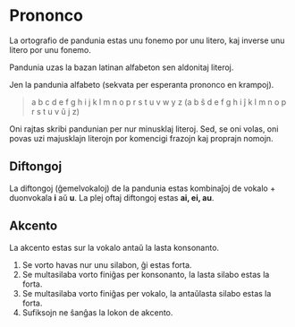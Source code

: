 Prononco
========

La ortografio de pandunia estas unu fonemo por unu litero, kaj inverse unu litero por unu fonemo.

Pandunia uzas la bazan latinan alfabeton sen aldonitaj literoj.

Jen la pandunia alfabeto (sekvata per esperanta prononco en krampoj).

> a b c d e f g h i j k l m n o p r s t u v w y z
> (a b ŝ d e f g h i ĵ k l m n o p r s t u v ŭ j z)


Oni rajtas skribi pandunian per nur minusklaj literoj. Sed, se oni volas, oni povas uzi majusklajn literojn por komencigi frazojn kaj proprajn nomojn.


Diftongoj
---------

La diftongoj (ĝemelvokaloj) de la pandunia estas kombinaĵoj de vokalo + duonvokala **i** aŭ **u**. La plej oftaj diftongoj estas **ai, ei, au**.


Akcento
-------

La akcento estas sur la vokalo antaŭ la lasta konsonanto. 

1. Se vorto havas nur unu silabon, ĝi estas forta.
2. Se multasilaba vorto finiĝas per konsonanto, la lasta silabo estas la forta.
3. Se multasilaba vorto finiĝas per vokalo, la antaŭlasta silabo estas la forta.
4. Sufiksojn ne ŝanĝas la lokon de akcento.

